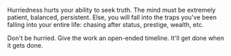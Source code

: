 Hurriedness hurts your ability to seek truth.
The mind must be extremely patient, balanced, persistent.
Else, you will fall into the traps you've been falling into your entire life: chasing after status, prestige, wealth, etc.

Don't be hurried. Give the work an open-ended timeline. It'll get done when it gets done.